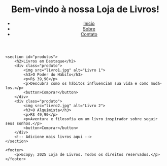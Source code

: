 <!DOCTYPE html>
<html lang="pt-br">
<head>
    <meta charset="UTF-8">
    <meta name="viewport" content="width=device-width, initial-scale=1.0">
    <meta name="description" content="Loja online de livros incríveis!">
    <title>Loja de Livros</title>
    <link rel="stylesheet" href="styles.css"> <!-- Vincula o arquivo CSS -->
</head>
<body>
    <header>
        <h1>Bem-vindo à nossa Loja de Livros!</h1>
        <nav>
            <ul>
                <li><a href="#">Início</a></li>
                <li><a href="#">Sobre</a></li>
                <li><a href="#">Contato</a></li>
            </ul>
        </nav>
    </header>

    <section id="produtos">
        <h2>Livros em Destaque</h2>
        <div class="produto">
            <img src="livro1.jpg" alt="Livro 1">
            <h3>O Poder do Hábito</h3>
            <p>R$ 39,90</p>
            <p>Descubra como os hábitos influenciam sua vida e como mudá-los.</p>
            <button>Comprar</button>
        </div>
        <div class="produto">
            <img src="livro2.jpg" alt="Livro 2">
            <h3>O Alquimista</h3>
            <p>R$ 49,90</p>
            <p>Aventura e filosofia em um livro inspirador sobre seguir seus sonhos.</p>
            <button>Comprar</button>
        </div>
        <!-- Adicione mais livros aqui -->
    </section>

    <footer>
        <p>&copy; 2025 Loja de Livros. Todos os direitos reservados.</p>
    </footer>
</body>
</html>
